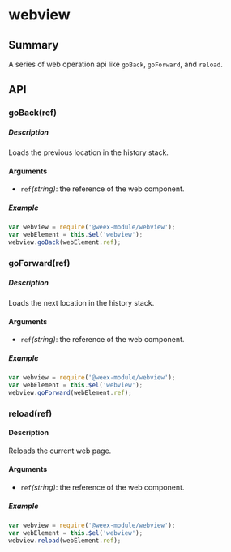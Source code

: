 # webview

## Summary

A series of web operation api like `goBack`, `goForward`,  and `reload`.

## API

### goBack(ref)

##### Description

Loads the previous location in the history stack.

#### Arguments

* `ref`*(string)*: the reference of the web component.
 
##### Example

```js
var webview = require('@weex-module/webview');
var webElement = this.$el('webview');
webview.goBack(webElement.ref);
```

### goForward(ref)

##### Description
Loads the next location in the history stack.

#### Arguments

* `ref`*(string)*: the reference of the web component.
 
##### Example

```js
var webview = require('@weex-module/webview');
var webElement = this.$el('webview');
webview.goForward(webElement.ref);
```
    
### reload(ref)
#### Description
Reloads the current web page.

#### Arguments

* `ref`*(string)*: the reference of the web component.
 
##### Example

```js
var webview = require('@weex-module/webview');
var webElement = this.$el('webview');
webview.reload(webElement.ref);
```




